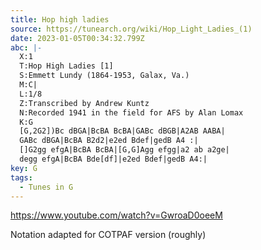 ```yaml
---
title: Hop high ladies
source: https://tunearch.org/wiki/Hop_Light_Ladies_(1)
date: 2023-01-05T00:34:32.799Z
abc: |-
  X:1
  T:Hop High Ladies [1]
  S:Emmett Lundy (1864-1953, Galax, Va.)
  M:C|
  L:1/8
  Z:Transcribed by Andrew Kuntz
  N:Recorded 1941 in the field for AFS by Alan Lomax
  K:G
  [G,2G2])Bc dBGA|BcBA BcBA|GABc dBGB|A2AB AABA|
  GABc dBGA|BcBA B2d2|e2ed Bdef|gedB A4 :| 
  []G2gg efgA|BcBA BcBA|[G,G]Agg efgg|a2 ab a2ge|
  degg efgA|BcBA Bde[df]|e2ed Bdef|gedB A4:|
key: G
tags:
  - Tunes in G
---
```

https://www.youtube.com/watch?v=GwroaD0oeeM

Notation adapted for COTPAF version (roughly)